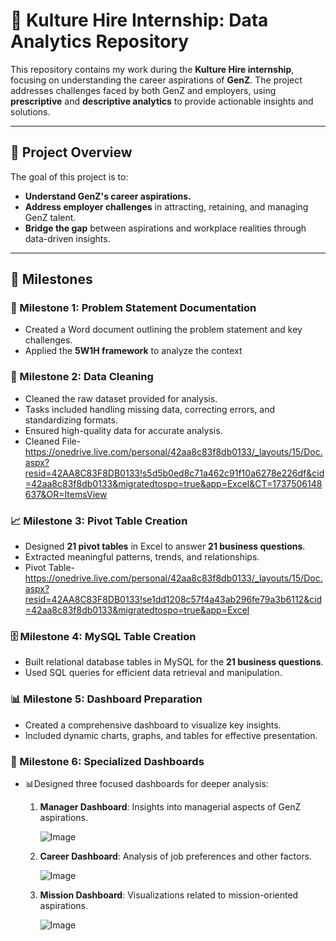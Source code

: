 # 🌟 Kulture Hire Internship: Data Analytics Repository  

This repository contains my work during the **Kulture Hire internship**, focusing on understanding the career aspirations of **GenZ**. The project addresses challenges faced by both GenZ and employers, using **prescriptive** and **descriptive analytics** to provide actionable insights and solutions.  

---

## 📌 Project Overview  
The goal of this project is to:  
- **Understand GenZ's career aspirations.**  
- **Address employer challenges** in attracting, retaining, and managing GenZ talent.  
- **Bridge the gap** between aspirations and workplace realities through data-driven insights.  

---

## 🚀 Milestones  
### 📝 Milestone 1: Problem Statement Documentation  
-  Created a Word document outlining the problem statement and key challenges.  
-  Applied the **5W1H framework** to analyze the context 
 
### 🧹 Milestone 2: Data Cleaning  
- Cleaned the raw dataset provided for analysis.  
-  Tasks included handling missing data, correcting errors, and standardizing formats.  
-  Ensured high-quality data for accurate analysis.
-  Cleaned File-https://onedrive.live.com/personal/42aa8c83f8db0133/_layouts/15/Doc.aspx?resid=42AA8C83F8DB0133!s5d5b0ed8c71a462c91f10a6278e226df&cid=42aa8c83f8db0133&migratedtospo=true&app=Excel&CT=1737506148637&OR=ItemsView 

### 📈 Milestone 3: Pivot Table Creation  
-  Designed **21 pivot tables** in Excel to answer **21 business questions**.  
-  Extracted meaningful patterns, trends, and relationships.
-  Pivot Table-https://onedrive.live.com/personal/42aa8c83f8db0133/_layouts/15/Doc.aspx?resid=42AA8C83F8DB0133!se1dd1208c57f4a43ab296fe79a3b6112&cid=42aa8c83f8db0133&migratedtospo=true&app=Excel  

### 🗄️ Milestone 4: MySQL Table Creation  
- Built relational database tables in MySQL for the **21 business questions**.  
- Used SQL queries for efficient data retrieval and manipulation.  

### 📊 Milestone 5: Dashboard Preparation  
- Created a comprehensive dashboard to visualize key insights.  
- Included dynamic charts, graphs, and tables for effective presentation.  

### 🎯 Milestone 6: Specialized Dashboards  
- 📊Designed three focused dashboards for deeper analysis:  
  1. **Manager Dashboard**: Insights into managerial aspects of GenZ aspirations.
   
     ![Image](https://github.com/user-attachments/assets/cfcd1064-82b2-4670-be48-2de4159db585)
     
  2. **Career Dashboard**: Analysis of job preferences and other factors.
     
     ![Image](https://github.com/user-attachments/assets/50a23bbb-c6d5-4126-aeaf-ecc24a22d047)
     
  3. **Mission Dashboard**: Visualizations related to mission-oriented aspirations.
   
     ![Image](https://github.com/user-attachments/assets/b379abf9-bb2a-4e4b-a24b-56143aee5fb4)
